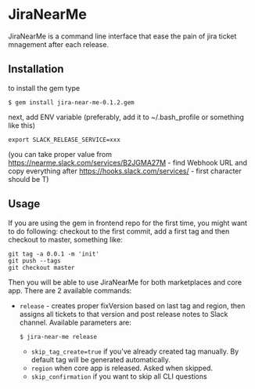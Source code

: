 # JiraNearMe

JiraNearMe is a command line interface that ease the pain of jira ticket mnagement
after each release.

## Installation

to install the gem type

    $ gem install jira-near-me-0.1.2.gem

next, add ENV variable (preferably, add it to ~/.bash_profile or something like this)

    export SLACK_RELEASE_SERVICE=xxx

(you can take proper value from https://nearme.slack.com/services/B2JGMA27M - find Webhook URL and copy everything after https://hooks.slack.com/services/ - first character should be T)

## Usage

If you are using the gem in frontend repo for the first time, you might want to do following: checkout to the first commit, add a first tag and then checkout to master, something like:

    git tag -a 0.0.1 -m 'init'
    git push --tags
    git checkout master

Then you will be able to use JiraNearMe for both marketplaces and core app. There are 2 available commands:

- `release` - creates proper fixVersion based on last tag and region, then assigns all tickets to that version and post release notes to Slack channel. Available parameters are:

      $ jira-near-me release

  - `skip_tag_create=true` if you've already created tag manually. By default tag will be generated automatically.
  - `region` when core app is released. Asked when skipped.
  - `skip_confirmation` if you want to skip all CLI questions
